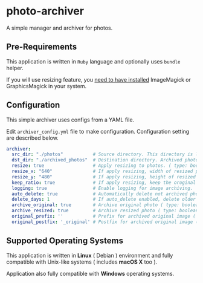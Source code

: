 # photo-archiver

A simple manager and archiver for photos.

## Pre-Requirements

This application is written in `Ruby` language and optionally uses `bundle`
helper.

If you will use resizing feature, you
[need to have installed](https://github.com/minimagick/minimagick#requirements)
ImageMagick or GraphicsMagick in your system.

## Configuration

This simple archiver uses configs from a YAML file.

Edit `archiver_config.yml` file to make configuration.
Configuration  setting are described below.

```yaml
archiver:
  src_dir: "./photos"           # Source directory. This directory is listening for new files. ( type: string )
  dst_dir: "./archived_photos"  # Destination directory. Archived photos will store in this directory. ( type: string )
  resize: true                  # Apply resizing to photos. ( type: boolean )
  resize_x: "640"               # If apply resizing, width of resized photo. ( type: integer )
  resize_y: "480"               # If apply resizing, height of resized photo. ( type: integer )
  keep_ratio: true              # If apply resizing, keep the oroginal ratio or not. ( type: boolean )
  logging: true                 # Enable logging for image archiving.
  auto_delete: true             # Automatically delete not archived photos on init. ( type: boolean )
  delete_days: 1                # If auto_delete enabled, delete older than N days photos. ( type: integer )
  archive_original: true        # Archive original photo ( type: boolean )
  archive_resized: true         # Archive resized photo ( type: boolean )
  original_prefix: ''           # Prefix for archived original image ( type: string )
  original_postfix: '_original' # Postfix for archived original image ( type. string )
```

## Supported Operating Systems

This application is written in **Linux** ( Debian ) environment and fully
compatible with Unix-like systems ( includes **macOS X** too ).

Application also fully compatible with **Windows** operating systems.
